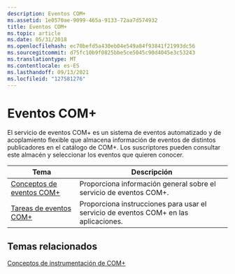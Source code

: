 ```yaml
---
description: Eventos COM+
ms.assetid: 1e0570ae-9099-465a-9133-72aa7d574932
title: Eventos COM+
ms.topic: article
ms.date: 05/31/2018
ms.openlocfilehash: ec70befd5a430eb04e549a84f93841f21993dc56
ms.sourcegitcommit: d75fc10b9f0825bbe5ce5045c90d4045e3c53243
ms.translationtype: MT
ms.contentlocale: es-ES
ms.lasthandoff: 09/13/2021
ms.locfileid: "127581276"
---
```

# <a name="com-events"></a>Eventos COM+

El servicio de eventos COM+ es un sistema de eventos automatizado y de acoplamiento flexible que almacena información de eventos de distintos publicadores en el catálogo de COM+. Los suscriptores pueden consultar este almacén y seleccionar los eventos que quieren conocer.



| Tema                                            | Descripción                                                                   |
|--------------------------------------------------|-------------------------------------------------------------------------------|
| [Conceptos de eventos COM+](com--events-concepts.md) | Proporciona información general sobre el servicio de eventos COM+.                              |
| [Tareas de eventos COM+](com--events-tasks.md)       | Proporciona instrucciones para usar el servicio de eventos COM+ en las aplicaciones. |



 

## <a name="related-topics"></a>Temas relacionados

<dl> <dt>

[Conceptos de instrumentación de COM+](com--instrumentation-concepts.md)
</dt> </dl>

 

 



